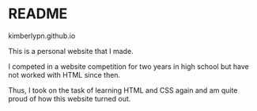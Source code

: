 # README
kimberlypn.github.io

This is a personal website that I made. 

I competed in a website competition for two years in high school but have not worked with HTML since then.

Thus, I took on the task of learning HTML and CSS again and am quite proud of how this website turned out.

